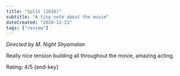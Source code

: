 ```yaml
---
title: "Split (2016)"
subtitle: "A tiny note about the movie"
dateCreated: "2020-12-21"
tags: ["review"]
---
```


_Directed by M. Night Shyamalan_

Really nice tension building all throughout the movie, amazing acting.

Rating: 4/5 {end-key}
